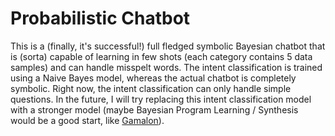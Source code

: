 # Probabilistic Chatbot
This is a (finally, it's successful!) full fledged symbolic Bayesian chatbot that is (sorta) capable of learning in few shots (each category contains 5 data samples) and can handle misspelt words. The intent classification is trained using a Naive Bayes model, whereas the actual chatbot is completely symbolic. Right now, the intent classification can only handle simple questions. In the future, I will try replacing this intent classification model with a stronger model (maybe Bayesian Program Learning / Synthesis would be a good start, like [Gamalon](https://gamalon.com/)).
